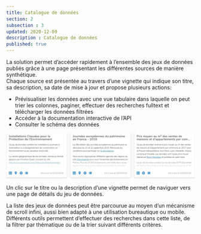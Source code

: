 ```yaml
---
title: Catalogue de données
section: 2
subsection : 3
updated: 2020-12-09
description : Catalogue de données
published: true
---
```


La solution permet d’accéder rapidement à l’ensemble des jeux de données publiés grâce à une page présentant les différentes sources de manière synthétique.  
Chaque source est présentée au travers d’une vignette qui indique son titre, sa description, sa date de mise à jour et propose plusieurs actions:
* Prévisualiser les données avec une vue tabulaire dans laquelle on peut trier les colonnes, paginer, effectuer des recherches fulltext et télécharger les données filtrées
* Accéder à la documentation interactive de l’API
* Consulter le schéma des données


<img src="../../static/images/catalogue.jpg" alt="Catalogue de données"></img>

Un clic sur le titre ou la description d’une vignette permet de naviguer vers une page de détails du jeu de données.  

La liste des jeux de données peut être parcourue au moyen d’un mécanisme de scroll infini, aussi bien adapté à une utilisation bureautique ou mobile. Différents outils permettent d’effectuer des recherches dans cette liste, de la filtrer par thématique ou de la trier suivant différents critères.
